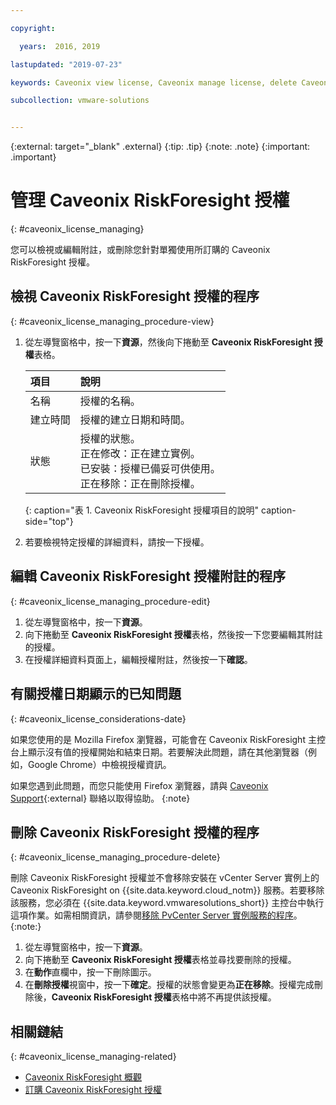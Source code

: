 ```yaml
---

copyright:

  years:  2016, 2019

lastupdated: "2019-07-23"

keywords: Caveonix view license, Caveonix manage license, delete Caveonix license

subcollection: vmware-solutions


---
```


{:external: target="_blank" .external}
{:tip: .tip}
{:note: .note}
{:important: .important}

# 管理 Caveonix RiskForesight 授權
{: #caveonix_license_managing}

您可以檢視或編輯附註，或刪除您針對單獨使用所訂購的 Caveonix RiskForesight 授權。

## 檢視 Caveonix RiskForesight 授權的程序
{: #caveonix_license_managing_procedure-view}

1. 從左導覽窗格中，按一下**資源**，然後向下捲動至 **Caveonix RiskForesight 授權**表格。

   |項目        |說明       |
   |:-----|:------------|
   |名稱 |授權的名稱。|
   |建立時間|授權的建立日期和時間。|
   |狀態|授權的狀態。<br>正在修改：正在建立實例。<br>已安裝：授權已備妥可供使用。<br>正在移除：正在刪除授權。|
   {: caption="表 1. Caveonix RiskForesight 授權項目的說明" caption-side="top"}

2. 若要檢視特定授權的詳細資料，請按一下授權。

## 編輯 Caveonix RiskForesight 授權附註的程序
{: #caveonix_license_managing_procedure-edit}

1. 從左導覽窗格中，按一下**資源**。
2. 向下捲動至 **Caveonix RiskForesight 授權**表格，然後按一下您要編輯其附註的授權。
3. 在授權詳細資料頁面上，編輯授權附註，然後按一下**確認**。

## 有關授權日期顯示的已知問題
{: #caveonix_license_considerations-date}

如果您使用的是 Mozilla Firefox 瀏覽器，可能會在 Caveonix RiskForesight 主控台上顯示沒有值的授權開始和結束日期。若要解決此問題，請在其他瀏覽器（例如，Google Chrome）中檢視授權資訊。

如果您遇到此問題，而您只能使用 Firefox 瀏覽器，請與 [Caveonix Support](https://www.caveonix.com/support/){:external} 聯絡以取得協助。
{:note}

## 刪除 Caveonix RiskForesight 授權的程序
{: #caveonix_license_managing_procedure-delete}

刪除 Caveonix RiskForesight 授權並不會移除安裝在 vCenter Server 實例上的 Caveonix RiskForesight on {{site.data.keyword.cloud_notm}} 服務。若要移除該服務，您必須在 {{site.data.keyword.vmwaresolutions_short}} 主控台中執行這項作業。如需相關資訊，請參閱[移除 PvCenter Server 實例服務的程序](/docs/services/vmwaresolutions/services?topic=vmware-solutions-vc_addingremovingservices#vc_addingremovingservices-removing-procedure)。{:note:}

1. 從左導覽窗格中，按一下**資源**。
2. 向下捲動至 **Caveonix RiskForesight 授權**表格並尋找要刪除的授權。
3. 在**動作**直欄中，按一下刪除圖示。
4. 在**刪除授權**視窗中，按一下**確定**。授權的狀態會變更為**正在移除**。授權完成刪除後，**Caveonix RiskForesight 授權**表格中將不再提供該授權。

## 相關鏈結
{: #caveonix_license_managing-related}

* [Caveonix RiskForesight 概觀]()
* [訂購 Caveonix RiskForesight 授權](/docs/services/vmwaresolutions/services?topic=vmware-solutions-caveonix_license_ordering)
